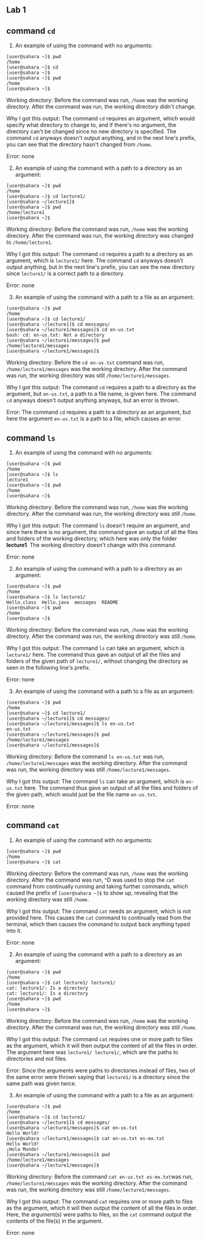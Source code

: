 Lab 1
---	
## command `cd`
1) An example of using the command with no arguments:
   
```
[user@sahara ~]$ pwd
/home
[user@sahara ~]$ cd
[user@sahara ~]$
[user@sahara ~]$ pwd
/home
[user@sahara ~]$
```

Working directory: Before the command was run, `/home` was the working directory. After the command was run, the working directory didn't change.

Why I got this output: The command `cd` requires an argument, which would specify what directory to change to, and if there's no argument, the directory can't be changed since no new directory is specified. The command `cd` anyways doesn't output anything, and in the next line's prefix, you can see that the directory hasn't changed from `/home`. 

Error: none

2) An example of using the command with a path to a directory as an argument:

```
[user@sahara ~]$ pwd
/home
[user@sahara ~]$ cd lecture1/
[user@sahara ~/lecture1]$
[user@sahara ~]$ pwd
/home/lecture1
[user@sahara ~]$
```

Working directory: Before the command was run, `/home` was the working directory. After the command was run, the working directory was changed to `/home/lecture1`.

Why I got this output: The command `cd` requires a path to a drectory as an argument, which is `lecture1/` here. The command `cd` anyways doesn't output anything, but in the next line's prefix, you can see the new directory since `lecture1/` is a correct path to a directory. 

Error: none

3) An example of using the command with a path to a file as an argument:

```
[user@sahara ~]$ pwd
/home
[user@sahara ~]$ cd lecture1/
[user@sahara ~/lecture1]$ cd messages/
[user@sahara ~/lecture1/messages]$ cd en-us.txt
bash: cd: en-us.txt: Not a directory
[user@sahara ~/lecture1/messages]$ pwd
/home/lecture1/messages
[user@sahara ~/lecture1/messages]$ 
```
Working directory: Before the `cd en-us.txt` command was run, `/home/lecture1/messages` was the working directory. After the command was run, the working directory was still `/home/lecture1/messages`.

Why I got this output: The command `cd` requires a path to a directory as the argument, but `en-us.txt`, a path to a file name, is given here. The command `cd` anyways doesn't output anything anyways, but an error is thrown. 

Error: The command `cd` requires a path to a directory as an argument, but here the argument `en-us.txt` is a path to a file, which causes an error. 

## command `ls`
1) An example of using the command with no arguments:

```
[user@sahara ~]$ pwd
/home
[user@sahara ~]$ ls
lecture1
[user@sahara ~]$ pwd
/home
[user@sahara ~]$
```

Working directory: Before the command was run, `/home` was the working directory. After the command was run, the working directory was still `/home`.

Why I got this output: The command `ls` doesn't require an argument, and since here there is no argument, the command gave an output of all the files and folders of the working directory, which here was only the folder **lecture1**. The working directory doesn't change with this command.

Error: none 

2) An example of using the command with a path to a directory as an argument:

```
[user@sahara ~]$ pwd
/home
[user@sahara ~]$ ls lecture1/
Hello.class  Hello.java  messages  README
[user@sahara ~]$ pwd
/home
[user@sahara ~]$
```

Working directory: Before the command was run, `/home` was the working directory. After the command was run, the working directory was still `/home`.

Why I got this output: The command `ls` can take an argument, which is `lecture1/` here. The command thus gave an output of all the files and folders of the given path of `lecture1/`, without changing the directory as seen in the following line's prefix.

Error: none 

3) An example of using the command with a path to a file as an argument:

```
[user@sahara ~]$ pwd
/home
[user@sahara ~]$ cd lecture1/
[user@sahara ~/lecture1]$ cd messages/
[user@sahara ~/lecture1/messages]$ ls en-us.txt
en-us.txt
[user@sahara ~/lecture1/messages]$ pwd
/home/lecture1/messages
[user@sahara ~/lecture1/messages]$
```

Working directory: Before the command `ls en-us.txt` was run, `/home/lecture1/messages` was the working directory. After the command was run, the working directory was still `/home/lecture1/messages`.

Why I got this output: The command `ls` can take an argument, which is `en-us.txt` here. The command thus gave an output of all the files and folders of the given path, which would just be the file name `en-us.txt`.

Error: none 

## command `cat`
1) An example of using the command with no arguments:

```
[user@sahara ~]$ pwd
/home
[user@sahara ~]$ cat

```

Working directory: Before the command was run, `/home` was the working directory. After the command was run, ^D was used to stop the `cat` command from continually running and taking further commands, which caused the prefix of `[user@sahara ~]$` to show up, revealing that the working directory was still `/home`.

Why I got this output: The command `cat` needs an argument, which is not provided here. This causes the `cat` command to continually read from the terminal, which then causes the command to output back anything typed into it.

Error: none

2) An example of using the command with a path to a directory as an argument:
   
```
[user@sahara ~]$ pwd
/home
[user@sahara ~]$ cat lecture1/ lecture1/
cat: lecture1/: Is a directory
cat: lecture1/: Is a directory
[user@sahara ~]$ pwd
/home
[user@sahara ~]$
```

Working directory: Before the command was run, `/home` was the working directory. After the command was run, the working directory was still `/home`.

Why I got this output: The command `cat` requires one or more path to files as the argument, which it will then output the content of all the files in order. The argument here was `lecture1/ lecture1/`, which are the paths to directories and not files.

Error: Since the arguments were paths to directories instead of files, two of the same error were thrown saying that `lecture1/` is a directory since the same path was given twice.

3) An example of using the command with a path to a file as an argument:

```
[user@sahara ~]$ pwd
/home
[user@sahara ~]$ cd lecture1/
[user@sahara ~/lecture1]$ cd messages/
[user@sahara ~/lecture1/messages]$ cat en-us.txt
Hello World!
[user@sahara ~/lecture1/messages]$ cat en-us.txt es-mx.txt 
Hello World!
¡Hola Mundo!
[user@sahara ~/lecture1/messages]$ pwd
/home/lecture1/messages
[user@sahara ~/lecture1/messages]$
```

Working directory: Before the command `cat en-us.txt es-mx.txt`was run, `/home/lecture1/messages` was the working directory. After the command was run, the working directory was still `/home/lecture1/messages`.

Why I got this output: The command `cat` requires one or more path to files as the argument, which it will then output the content of all the files in order. Here, the argument(s) were paths to files, so the `cat` command output the contents of the file(s) in the argument. 

Error: none
